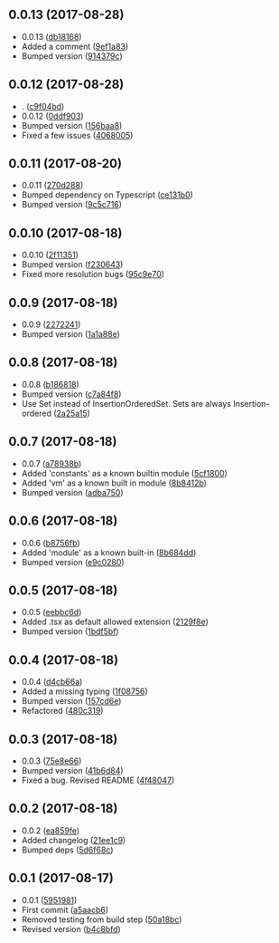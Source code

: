 <a name="0.0.13"></a>
## 0.0.13 (2017-08-28)

* 0.0.13 ([db18168](https://github.com/wessberg/ModuleUtil/commit/db18168))
* Added a comment ([9ef1a83](https://github.com/wessberg/ModuleUtil/commit/9ef1a83))
* Bumped version ([914379c](https://github.com/wessberg/ModuleUtil/commit/914379c))



<a name="0.0.12"></a>
## 0.0.12 (2017-08-28)

* . ([c9f04bd](https://github.com/wessberg/ModuleUtil/commit/c9f04bd))
* 0.0.12 ([0ddf903](https://github.com/wessberg/ModuleUtil/commit/0ddf903))
* Bumped version ([156baa8](https://github.com/wessberg/ModuleUtil/commit/156baa8))
* Fixed a few issues ([4068005](https://github.com/wessberg/ModuleUtil/commit/4068005))



<a name="0.0.11"></a>
## 0.0.11 (2017-08-20)

* 0.0.11 ([270d288](https://github.com/wessberg/ModuleUtil/commit/270d288))
* Bumped dependency on Typescript ([ce131b0](https://github.com/wessberg/ModuleUtil/commit/ce131b0))
* Bumped version ([9c5c716](https://github.com/wessberg/ModuleUtil/commit/9c5c716))



<a name="0.0.10"></a>
## 0.0.10 (2017-08-18)

* 0.0.10 ([2f11351](https://github.com/wessberg/ModuleUtil/commit/2f11351))
* Bumped version ([f230643](https://github.com/wessberg/ModuleUtil/commit/f230643))
* Fixed more resolution bugs ([95c9e70](https://github.com/wessberg/ModuleUtil/commit/95c9e70))



<a name="0.0.9"></a>
## 0.0.9 (2017-08-18)

* 0.0.9 ([2272241](https://github.com/wessberg/ModuleUtil/commit/2272241))
* Bumped version ([1a1a88e](https://github.com/wessberg/ModuleUtil/commit/1a1a88e))



<a name="0.0.8"></a>
## 0.0.8 (2017-08-18)

* 0.0.8 ([b186818](https://github.com/wessberg/ModuleUtil/commit/b186818))
* Bumped version ([c7a84f8](https://github.com/wessberg/ModuleUtil/commit/c7a84f8))
* Use Set instead of InsertionOrderedSet. Sets are always Insertion-ordered ([2a25a15](https://github.com/wessberg/ModuleUtil/commit/2a25a15))



<a name="0.0.7"></a>
## 0.0.7 (2017-08-18)

* 0.0.7 ([a78938b](https://github.com/wessberg/ModuleUtil/commit/a78938b))
* Added 'constants' as a known builtin module ([5cf1800](https://github.com/wessberg/ModuleUtil/commit/5cf1800))
* Added 'vm' as a known built in module ([8b8412b](https://github.com/wessberg/ModuleUtil/commit/8b8412b))
* Bumped version ([adba750](https://github.com/wessberg/ModuleUtil/commit/adba750))



<a name="0.0.6"></a>
## 0.0.6 (2017-08-18)

* 0.0.6 ([b8756fb](https://github.com/wessberg/ModuleUtil/commit/b8756fb))
* Added 'module' as a known built-in ([8b684dd](https://github.com/wessberg/ModuleUtil/commit/8b684dd))
* Bumped version ([e9c0280](https://github.com/wessberg/ModuleUtil/commit/e9c0280))



<a name="0.0.5"></a>
## 0.0.5 (2017-08-18)

* 0.0.5 ([eebbc6d](https://github.com/wessberg/ModuleUtil/commit/eebbc6d))
* Added .tsx as default allowed extension ([2129f8e](https://github.com/wessberg/ModuleUtil/commit/2129f8e))
* Bumped version ([1bdf5bf](https://github.com/wessberg/ModuleUtil/commit/1bdf5bf))



<a name="0.0.4"></a>
## 0.0.4 (2017-08-18)

* 0.0.4 ([d4cb66a](https://github.com/wessberg/ModuleUtil/commit/d4cb66a))
* Added a missing typing ([1f08756](https://github.com/wessberg/ModuleUtil/commit/1f08756))
* Bumped version ([157cd6e](https://github.com/wessberg/ModuleUtil/commit/157cd6e))
* Refactored ([480c319](https://github.com/wessberg/ModuleUtil/commit/480c319))



<a name="0.0.3"></a>
## 0.0.3 (2017-08-18)

* 0.0.3 ([75e8e66](https://github.com/wessberg/ModuleUtil/commit/75e8e66))
* Bumped version ([41b6d84](https://github.com/wessberg/ModuleUtil/commit/41b6d84))
* Fixed a bug. Revised README ([4f48047](https://github.com/wessberg/ModuleUtil/commit/4f48047))



<a name="0.0.2"></a>
## 0.0.2 (2017-08-18)

* 0.0.2 ([ea859fe](https://github.com/wessberg/ModuleUtil/commit/ea859fe))
* Added changelog ([21ee1c9](https://github.com/wessberg/ModuleUtil/commit/21ee1c9))
* Bumped deps ([5d6f68c](https://github.com/wessberg/ModuleUtil/commit/5d6f68c))



<a name="0.0.1"></a>
## 0.0.1 (2017-08-17)

* 0.0.1 ([5951981](https://github.com/wessberg/ModuleUtil/commit/5951981))
* First commit ([a5aacb6](https://github.com/wessberg/ModuleUtil/commit/a5aacb6))
* Removed testing from build step ([50a18bc](https://github.com/wessberg/ModuleUtil/commit/50a18bc))
* Revised version ([b4c8bfd](https://github.com/wessberg/ModuleUtil/commit/b4c8bfd))



